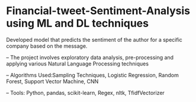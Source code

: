 # Financial-tweet-Sentiment-Analysis using ML and DL techniques
Developed model that predicts the sentiment of the author for a specific company based on the message.

– The project involves exploratory data analysis, pre-processing and applying various Natural Language Processing techniques

– Algorithms Used:Sampling Techniques, Logistic Regression, Random Forest, Support Vector Machine, CNN

– Tools: Python, pandas, scikit-learn, Regex, nltk, TfidfVectorizer
